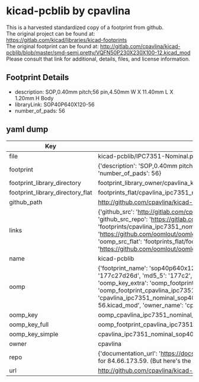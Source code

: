 # kicad-pcblib by cpavlina  
This is a harvested standardized copy of a footprint from github.  
The original project can be found at:  
https://gitlab.com/kicad/libraries/kicad-footprints  
The original footprint can be found at:
http://gitlab.com/cpavlina/kicad-pcblib/blob/master/smd-semi.pretty/VQFN50P230X230X100-12.kicad_mod
Please consult that link for additional, details, files, and license information.  
## Footprint Details
* description: SOP,0.40mm pitch;56 pin,4.50mm W X 11.40mm L X 1.20mm H Body  
* libraryLink: SOP40P640X120-56  
* number_of_pads: 56  
## yaml dump  
| Key | Value |  
| --- | --- |  
| file | kicad-pcblib/IPC7351-Nominal.pretty/SOP40P640X120-56.kicad_mod |  
| footprint | {'description': 'SOP,0.40mm pitch;56 pin,4.50mm W X 11.40mm L X 1.20mm H Body', 'libraryLink': 'SOP40P640X120-56', 'number_of_pads': 56} |  
| footprint_library_directory | footprint_library_owner/cpavlina_kicad-pcblib |  
| footprint_library_directory_flat | footprints_flat/cpavlina_ipc7351_nominal_sop40p640x120_56/working |  
| github_path | http://github.com/cpavlina/kicad-pcblib/blob/master/IPC7351-Nominal.pretty/SOP40P640X120-56.kicad_mod |  
| links | {'github_src': 'http://gitlab.com/cpavlina/kicad-pcblib/blob/master/smd-semi.pretty/VQFN50P230X230X100-12.kicad_mod', 'github_src_repo': 'https://gitlab.com/kicad/libraries/kicad-footprints', 'oomp_bot': 'footprints/cpavlina_ipc7351_nominal_sop40p640x120_56/working', 'oomp_bot_github': 'https://github.com/oomlout/oomlout_oomp_footprint_bot/tree/main/footprints/cpavlina_ipc7351_nominal_sop40p640x120_56/working', 'oomp_src_flat': 'footprints_flat/footprints_flat/cpavlina_ipc7351_nominal_sop40p640x120_56/working', 'oomp_src_flat_github': 'https://github.com/oomlout/oomlout_oomp_footprint_src/tree/main/footprints_flat/cpavlina_ipc7351_nominal_sop40p640x120_56/working'} |  
| name | kicad-pcblib |  
| oomp | {'footprint_name': 'sop40p640x120_56', 'library_name': 'ipc7351_nominal', 'md5': '177c27d26d35add0b2c7e78a8933e0b0', 'md5_10': '177c27d26d', 'md5_5': '177c2', 'md5_6': '177c27', 'oomp_key': 'oomp_cpavlina_ipc7351_nominal_sop40p640x120_56', 'oomp_key_extra': 'oomp_footprint_cpavlina_ipc7351_nominal_sop40p640x120_56', 'oomp_key_full': 'oomp_footprint_cpavlina_ipc7351_nominal_sop40p640x120_56_177c27', 'oomp_key_simple': 'cpavlina_ipc7351_nominal_sop40p640x120_56', 'original_filename': 'kicad-pcblib/IPC7351-Nominal.pretty/SOP40P640X120-56.kicad_mod', 'owner_name': 'cpavlina'} |  
| oomp_key | oomp_cpavlina_ipc7351_nominal_sop40p640x120_56 |  
| oomp_key_full | oomp_footprint_cpavlina_ipc7351_nominal_sop40p640x120_56 |  
| oomp_key_simple | cpavlina_ipc7351_nominal_sop40p640x120_56 |  
| owner | cpavlina |  
| repo | {'documentation_url': 'https://docs.github.com/rest/overview/resources-in-the-rest-api#rate-limiting', 'message': "API rate limit exceeded for 84.66.173.59. (But here's the good news: Authenticated requests get a higher rate limit. Check out the documentation for more details.)"} |  
| url | http://github.com/cpavlina/kicad-pcblib |  

